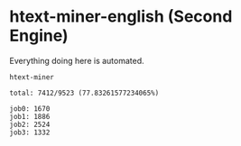# htext-miner-english (Second Engine)

Everything doing here is automated.

```
htext-miner

total: 7412/9523 (77.83261577234065%)

job0: 1670
job1: 1886
job2: 2524
job3: 1332
```